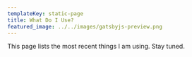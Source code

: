 ```yaml
---
templateKey: static-page
title: What Do I Use?
featured_image: ../../images/gatsbyjs-preview.png
---
```


This page lists the most recent things I am using. Stay tuned.
